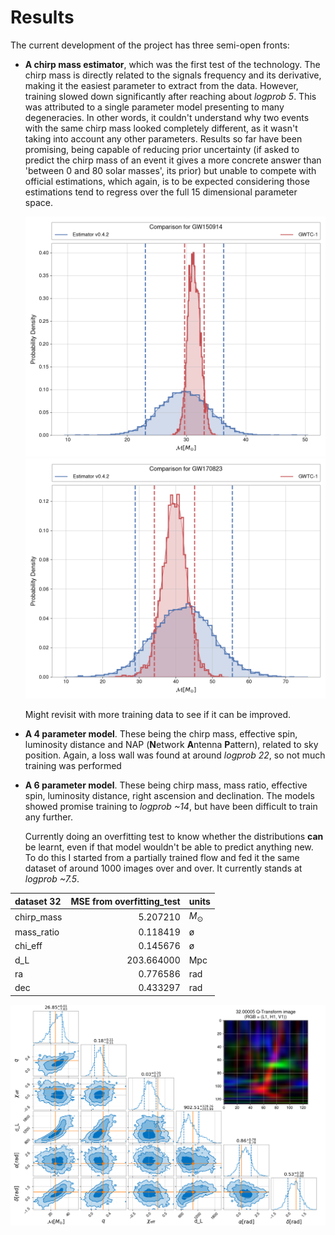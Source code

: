 # Results

The current development of the project has three semi-open fronts:

- **A chirp mass estimator**, which was the first test of the technology. The chirp mass is directly related to the 
  signals frequency and its derivative, making it the easiest parameter to extract from the data. However, training 
  slowed down significantly after reaching about _logprob 5_. This was attributed to a single parameter model 
  presenting to many degeneracies. In other words, it couldn't understand why two events with the same chirp mass 
  looked completely different, as it wasn't taking into account any other parameters. Results so far have been 
  promising, being capable of reducing prior uncertainty (if asked to predict the chirp mass of an event it gives a 
  more concrete answer than 'between 0 and 80 solar masses', its prior) but unable to compete with official 
  estimations, which again, is to be expected considering those estimations tend to regress over the full 15 
  dimensional parameter space.

  ![comparison of GW150914](https://raw.githubusercontent.com/Daniel-Lanchares/MSc-project/main/Results/Pictures_chirp_mass_estimator/comparison_v0.4.2_GW150914.png)
  ![comparison of GW170823](https://raw.githubusercontent.com/Daniel-Lanchares/MSc-project/main/Results/Pictures_chirp_mass_estimator/comparison_v0.4.2_GW170823.png)
  
  Might revisit with more training data to see if it can be improved.


- **A 4 parameter model**. These being the chirp mass, effective spin, luminosity distance and NAP (**N**etwork 
  **A**ntenna **P**attern), related to sky position. Again, a loss wall was found at around _logprob 22_, so not 
  much training was performed


- **A 6 parameter model**. These being chirp mass, mass ratio, effective spin, luminosity distance, right ascension 
  and declination. The models showed promise training to _logprob ~14_, but have been difficult to train any further.
  
  Currently doing an overfitting test to know whether the distributions **can** be learnt, even if that model wouldn't 
  be able to predict anything new. To do this I started from a partially trained flow and fed it the same dataset of 
  around 1000 images over and over. It currently stands at _logprob ~7.5_.

| dataset 32 | MSE from overfitting_test | units       |
|:-----------|--------------------------:|:------------|
| chirp_mass |                  5.207210 | $M_{\odot}$ |
| mass_ratio |                  0.118419 | ø           |
| chi_eff    |                  0.145676 | ø           |
| d_L        |                203.664000 | Mpc         |
| ra         |                  0.776586 | rad         |
| dec        |                  0.433297 | rad         |

![estimation of 32.00005](https://raw.githubusercontent.com/Daniel-Lanchares/MSc-project/main/Results/Pictures_6p_model/Overfitting_32.00005_logprob_8.20.png)